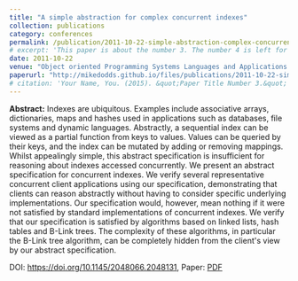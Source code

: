 ```yaml
---
title: "A simple abstraction for complex concurrent indexes"
collection: publications
category: conferences
permalink: /publication/2011-10-22-simple-abstraction-complex-concurrent-datastructures
# excerpt: 'This paper is about the number 3. The number 4 is left for future work.'
date: 2011-10-22
venue: "Object oriented Programming Systems Languages and Applications (OOPSLA)"
paperurl: "http://mikedodds.github.io/files/publications/2011-10-22-simple-abstraction-complex-concurrent-datastructures.pdf"
# citation: 'Your Name, You. (2015). &quot;Paper Title Number 3.&quot; <i>Journal 1</i>. 1(3).'
---
```


**Abstract:** Indexes are ubiquitous. Examples include associative arrays, dictionaries, maps and hashes used in applications such as databases, file systems and dynamic languages. Abstractly, a sequential index can be viewed as a partial function from keys to values. Values can be queried by their keys, and the index can be mutated by adding or removing mappings. Whilst appealingly simple, this abstract specification is insufficient for reasoning about indexes accessed concurrently. We present an abstract specification for concurrent indexes. We verify several representative concurrent client applications using our specification, demonstrating that clients can reason abstractly without having to consider specific underlying implementations. Our specification would, however, mean nothing if it were not satisfied by standard implementations of concurrent indexes. We verify that our specification is satisfied by algorithms based on linked lists, hash tables and B-Link trees. The complexity of these algorithms, in particular the B-Link tree algorithm, can be completely hidden from the client's view by our abstract specification.

DOI: <https://doi.org/10.1145/2048066.2048131>, Paper: [PDF](http://mikedodds.github.io/files/publications/2011-10-22-simple-abstraction-complex-concurrent-datastructures.pdf)